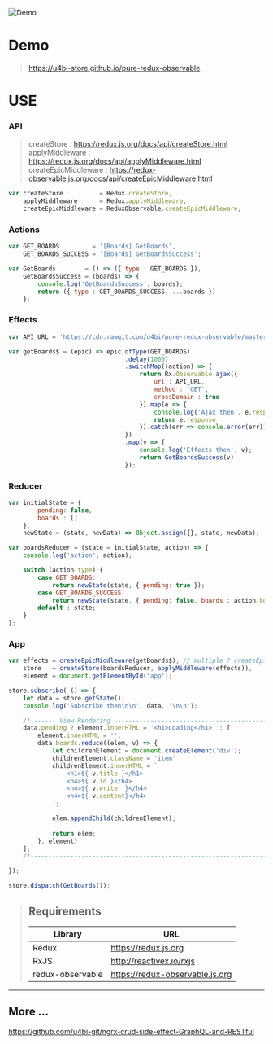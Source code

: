 ![Demo](model/demo.gif)

# Demo
> https://u4bi-store.github.io/pure-redux-observable

# USE

### API
> createStore : https://redux.js.org/docs/api/createStore.html <br>
> applyMiddleware : https://redux.js.org/docs/api/applyMiddleware.html <br>
> createEpicMiddleware : https://redux-observable.js.org/docs/api/createEpicMiddleware.html
```javascript
var createStore          = Redux.createStore,
    applyMiddleware      = Redux.applyMiddleware,
    createEpicMiddleware = ReduxObservable.createEpicMiddleware;
```

### Actions

```javascript
var GET_BOARDS         = '[Boards] GetBoards',
    GET_BOARDS_SUCCESS = '[Boards] GetBoardsSuccess';

var GetBoards        = () => ({ type : GET_BOARDS }),
    GetBoardsSuccess = (boards) => {
        console.log('GetBoardsSuccess', boards);
        return ({ type : GET_BOARDS_SUCCESS, ...boards })
    };
```

### Effects

```javascript
var API_URL = 'https://cdn.rawgit.com/u4bi/pure-redux-observable/master/model/data.json';

var getBoards$ = (epic) => epic.ofType(GET_BOARDS)
                                .delay(1000)
                                .switchMap((action) => {
                                    return Rx.Observable.ajax({
                                        url : API_URL,
                                        method : 'GET',
                                        crossDomain : true
                                    }).map(e => {
                                        console.log('Ajax then', e.response);
                                        return e.response
                                    }).catch(err => console.error(err));
                                })
                                .map(v => {
                                    console.log('Effects then', v);
                                    return GetBoardsSuccess(v)
                                });
```

### Reducer

```javascript
var initialState = {
        pending: false,
        boards : []
    },
    newState = (state, newData) => Object.assign({}, state, newData);

var boardsReducer = (state = initialState, action) => {
    console.log('action', action);

    switch (action.type) {
        case GET_BOARDS:
            return newState(state, { pending: true });
        case GET_BOARDS_SUCCESS:
            return newState(state, { pending: false, boards : action.boards });
        default : state;
    }
};
```

### App
```javascript
var effects = createEpicMiddleware(getBoards$), // multiple ? createEpicMiddleware(ReduxObservable.combineEpics(getBoards$, getBoards$))
    store   = createStore(boardsReducer, applyMiddleware(effects)),
    element = document.getElementById('app');

store.subscribe( () => {
    let data = store.getState();
    console.log('Subscribe then\n\n', data, '\n\n');

    /*------- View Rendering ---------------------------------------------*/
    data.pending ? element.innerHTML = '<h1>Loading</h1>' : [
        element.innerHTML = '',
        data.boards.reduce((elem, v) => {
            let childrenElement = document.createElement('div');
            childrenElement.className = 'item'
            childrenElement.innerHTML = `
                <h1>${ v.title }</h1>
                <h4>${ v.id }</h4>
                <h4>${ v.writer }</h4>
                <h4>${ v.content}</h4>
            `;

            elem.appendChild(childrenElement);
            
            return elem;
        }, element)
    ];
    /*--------------------------------------------------------------------*/

});

store.dispatch(GetBoards());
```

> ## Requirements
> | Library                | URL                                                  |
> |------------------------|------------------------------------------------------|
> | Redux                  | https://redux.js.org                                 |
> | RxJS                   | http://reactivex.io/rxjs                             |
> | redux-observable       | https://redux-observable.js.org                      |
___

## More ...
https://github.com/u4bi-git/ngrx-crud-side-effect-GraphQL-and-RESTful
